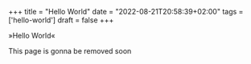+++
title = "Hello World"
date = "2022-08-21T20:58:39+02:00"
tags = ['hello-world']
draft = false
+++

»Hello World«

This page is gonna be removed soon
